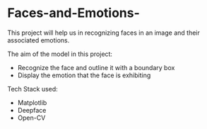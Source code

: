 # Faces-and-Emotions-
This project will help us in recognizing faces in an image and their associated emotions.



The aim of the model in this project:
+ Recognize the face and outline it with a boundary box
+ Display the emotion that the face is exhibiting


Tech Stack used:
+ Matplotlib
+ Deepface
+ Open-CV
